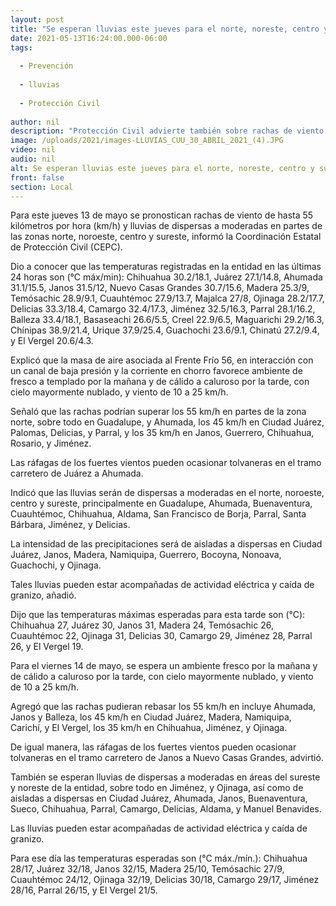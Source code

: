 ```yaml
---
layout: post
title: "Se esperan lluvias este jueves para el norte, noreste, centro y sureste del estado"
date: 2021-05-13T16:24:00.000-06:00
tags:
  
  - Prevención
  
  - lluvias
  
  - Protección Civil
  
author: nil
description: "Protección Civil advierte también sobre rachas de viento de hasta 55 km/h y tolvaneras en los tramos carreteros Juárez-Ahumada y Janos-Nuevo Casas Grandes"
image: /uploads/2021/images-LLUVIAS_CUU_30_ABRIL_2021_(4).JPG
video: nil
audio: nil
alt: Se esperan lluvias este jueves para el norte, noreste, centro y sureste del estado
front: false
section: Local
---
```


Para este jueves 13 de mayo se pronostican rachas de viento de hasta 55 kilómetros por hora (km/h) y lluvias de dispersas a moderadas en partes de las zonas norte, noroeste, centro y sureste, informó la Coordinación Estatal de Protección Civil (CEPC).

 

Dio a conocer que las temperaturas registradas en la entidad en las últimas 24 horas son (°C máx/min): Chihuahua 30.2/18.1, Juárez 27.1/14.8, Ahumada 31.1/15.5, Janos 31.5/12, Nuevo Casas Grandes 30.7/15.6, Madera 25.3/9, Temósachic 28.9/9.1, Cuauhtémoc 27.9/13.7, Majalca 27/8, Ojinaga 28.2/17.7, Delicias 33.3/18.4, Camargo 32.4/17.3, Jiménez 32.5/16.3, Parral 28.1/16.2, Balleza 33.4/18.1, Basaseachi 26.6/5.5, Creel 22.9/6.5, Maguarichi 29.2/16.3, Chínipas 38.9/21.4, Urique 37.9/25.4, Guachochi 23.6/9.1, Chinatú 27.2/9.4, y El Vergel 20.6/4.3.

 

Explicó que la masa de aire asociada al Frente Frío 56, en interacción con un canal de baja presión y la corriente en chorro favorece ambiente de fresco a templado por la mañana y de cálido a caluroso por la tarde, con cielo mayormente nublado, y viento de 10 a 25 km/h.

 

Señaló que las rachas podrían superar los 55 km/h en partes de la zona norte, sobre todo en Guadalupe, y Ahumada, los 45 km/h en Ciudad Juárez, Palomas, Delicias, y Parral, y los 35 km/h en Janos, Guerrero, Chihuahua, Rosario, y Jiménez.

 

Las ráfagas de los fuertes vientos pueden ocasionar tolvaneras en el tramo carretero de Juárez a Ahumada.

 

Indicó que las lluvias serán de dispersas a moderadas en el norte, noroeste, centro y sureste, principalmente en Guadalupe, Ahumada, Buenaventura, Cuauhtémoc, Chihuahua, Aldama, San Francisco de Borja, Parral, Santa Bárbara, Jiménez, y Delicias.

 

La intensidad de las precipitaciones será de aisladas a dispersas en Ciudad Juárez, Janos, Madera, Namiquipa, Guerrero, Bocoyna, Nonoava, Guachochi, y Ojinaga.

 

Tales lluvias pueden estar acompañadas de actividad eléctrica y caída de granizo, añadió.

 

Dijo que las temperaturas máximas esperadas para esta tarde son (°C): Chihuahua 27, Juárez 30, Janos 31, Madera 24, Temósachic 26, Cuauhtémoc 22, Ojinaga 31, Delicias 30, Camargo 29, Jiménez 28, Parral 26, y El Vergel 19.

 

Para el viernes 14 de mayo, se espera un ambiente fresco por la mañana y de cálido a caluroso por la tarde, con cielo mayormente nublado, y viento de 10 a 25 km/h.

 

Agregó que las rachas pudieran rebasar los 55 km/h en incluye Ahumada, Janos y Balleza, los 45 km/h en Ciudad Juárez, Madera, Namiquipa, Carichí, y El Vergel, los 35 km/h en Chihuahua, Jiménez, y Ojinaga.

 

De igual manera, las ráfagas de los fuertes vientos pueden ocasionar tolvaneras en el tramo carretero de Janos a Nuevo Casas Grandes, advirtió.

 

También se esperan lluvias de dispersas a moderadas en áreas del sureste y noreste de la entidad, sobre todo en Jiménez, y Ojinaga, así como de aisladas a dispersas en Ciudad Juárez, Ahumada, Janos, Buenaventura, Sueco, Chihuahua, Parral, Camargo, Delicias, Aldama, y Manuel Benavides.

 

Las lluvias pueden estar acompañadas de actividad eléctrica y caída de granizo.

 

Para ese día las temperaturas esperadas son (°C máx./mín.): Chihuahua 28/17, Juárez 32/18, Janos 32/15, Madera 25/10, Temósachic 27/9, Cuauhtémoc 24/12, Ojinaga 32/19, Delicias 30/18, Camargo 29/17, Jiménez 28/16, Parral 26/15, y El Vergel 21/5.